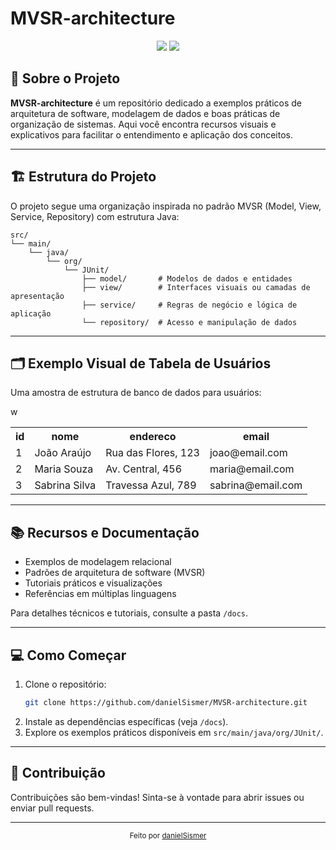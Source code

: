 # MVSR-architecture

<p align="center">
  <img src="https://img.shields.io/badge/Arquitetura-Software-blue" />
  <img src="https://img.shields.io/badge/Exemplo-Prático-green" />
</p>

## 🚀 Sobre o Projeto

**MVSR-architecture** é um repositório dedicado a exemplos práticos de arquitetura de software, modelagem de dados e boas práticas de organização de sistemas. Aqui você encontra recursos visuais e explicativos para facilitar o entendimento e aplicação dos conceitos.

---

## 🏗️ Estrutura do Projeto

O projeto segue uma organização inspirada no padrão MVSR (Model, View, Service, Repository) com estrutura Java:

```text
src/
└── main/
    └── java/
        └── org/
            └── JUnit/
                ├── model/       # Modelos de dados e entidades
                ├── view/        # Interfaces visuais ou camadas de apresentação
                ├── service/     # Regras de negócio e lógica de aplicação
                └── repository/  # Acesso e manipulação de dados
```

---

## 🗂️ Exemplo Visual de Tabela de Usuários

Uma amostra de estrutura de banco de dados para usuários:

<table>
  <tr>
    <th>id</th>
    <th>nome</th>
    <th>endereco</th>
    <th>email</th>
  </tr>
  <tr>
    <td>1</td>
    <td>João Araújo</td>
    <td>Rua das Flores, 123</td>
    <td>joao@email.com</td>
  </tr>
  <tr>w
    <td>2</td>
    <td>Maria Souza</td>
    <td>Av. Central, 456</td>
    <td>maria@email.com</td>
  </tr>
  <tr>
    <td>3</td>
    <td>Sabrina Silva</td>
    <td>Travessa Azul, 789</td>
    <td>sabrina@email.com</td>
  </tr>
</table>

---

## 📚 Recursos e Documentação

- Exemplos de modelagem relacional
- Padrões de arquitetura de software (MVSR)
- Tutoriais práticos e visualizações
- Referências em múltiplas linguagens

Para detalhes técnicos e tutoriais, consulte a pasta `/docs`.

---

## 💻 Como Começar

1. Clone o repositório:
   ```bash
   git clone https://github.com/danielSismer/MVSR-architecture.git
   ```
2. Instale as dependências específicas (veja `/docs`).
3. Explore os exemplos práticos disponíveis em `src/main/java/org/JUnit/`.

---

## 🤝 Contribuição

Contribuições são bem-vindas! Sinta-se à vontade para abrir issues ou enviar pull requests.

---

<p align="center">
  <sub>Feito por <a href="https://github.com/danielSismer">danielSismer</a></sub>
</p>
